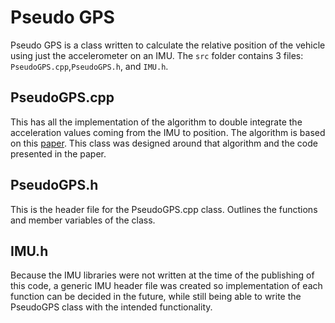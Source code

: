  # Pseudo GPS
Pseudo GPS is a class written to calculate the relative position of the vehicle using just the accelerometer on an IMU.
The `src` folder contains 3 files: `PseudoGPS.cpp`,`PseudoGPS.h`, and `IMU.h`. 

## PseudoGPS.cpp
This has all the implementation of the algorithm to double integrate the acceleration values coming from the IMU to position. The algorithm is based on this [paper](https://www.nxp.com/docs/en/application-note/AN3397.pdf). This class was designed around that algorithm and the code presented in the paper.

## PseudoGPS.h
This is the header file for the PseudoGPS.cpp class. Outlines the functions and member variables of the class.

## IMU.h
Because the IMU libraries were not written at the time of the publishing of this code, a generic IMU header file was created so implementation of each function can be decided in the future, while still being able to write the PseudoGPS class with the intended functionality.